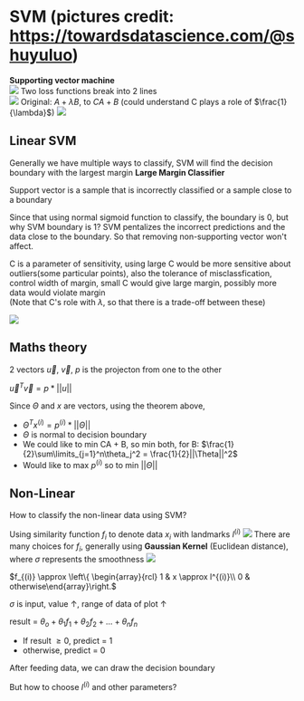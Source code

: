 # SVM (pictures credit: https://towardsdatascience.com/@shuyuluo)
**Supporting vector machine**  
![](https://miro.medium.com/max/2000/1*qfZnRoVp-A0a4jMLwTBL6g.png)
Two loss functions break into 2 lines  
![](https://miro.medium.com/max/1400/1*AndL5FYso8ad7LSrie8zoA.png)
Original: $A + \lambda B$, to $CA + B$ (could understand C plays a role of $\frac{1}{\lambda}$)
![](https://miro.medium.com/max/2000/1*h5QqCdm48pt84bazOPvExA.png)


## Linear SVM
Generally we have multiple ways to classify, SVM will find the decision boundary with the largest margin **Large Margin Classifier**

Support vector is a sample that is incorrectly classified or a sample close to a boundary

Since that using normal sigmoid function to classify, the boundary is 0, but why SVM boundary is 1?
SVM pentalizes the incorrect predictions and the data close to the boundary. So that removing non-supporting vector won't affect.

C is a parameter of sensitivity, using large C would be more sensitive about outliers(some particular points), also the tolerance of misclassfication, control width of margin, small C would give large margin, possibly more data would violate margin   
(Note that C's role with $\lambda$, so that there is a trade-off between these)

![](https://miro.medium.com/max/2000/1*DSHIKH8TiiN1FeTKtfDzrQ.png)

## Maths theory
2 vectors $\vec u$, $\vec v$, $p$ is the projecton from one to the other

$\vec u^T \vec v = p * ||u||$

Since $\Theta$ and $x$ are vectors, using the theorem above,

* $\Theta^Tx^{(i)} = p^{(i)} * ||\Theta||$
* $\Theta$ is normal to decision boundary 
* We could like to min CA + B, so min both, for B: $\frac{1}{2}\sum\limits_{j=1}^n\theta_j^2 = \frac{1}{2}||\Theta||^2$
* Would like to max $p^{(i)}$ so to min $||\Theta||$

## Non-Linear
How to classify the non-linear data using SVM?

Using similarity function $f_i$ to denote data $x_i$ with landmarks $l^{(i)}$
![](https://miro.medium.com/max/1400/1*LL3sMir4miRFIsALaJITiw.png)
There are many choices for $f_i$, generally using **Gaussian Kernel**
(Euclidean distance), where $\sigma$ represents the smoothness
![](https://miro.medium.com/max/1400/1*NGScLYV3sNwD3kZim5JYlA.png)

 $f_{(i)} \approx \left\{ \begin{array}{rcl} 1 & x \approx l^{(i)}\\ 0 &  otherwise\end{array}\right.$  

 $\sigma$ is input, value $\uparrow$, range of data of plot $\uparrow$

 result = $\theta_o + \theta_1f_1 + \theta_2f_2 + ... + \theta_nf_n$
 * If result $\ge 0$, predict = 1
 * otherwise, predict = 0
  
After feeding data, we can draw the decision boundary

But how to choose $l^{(i)}$ and other parameters?
